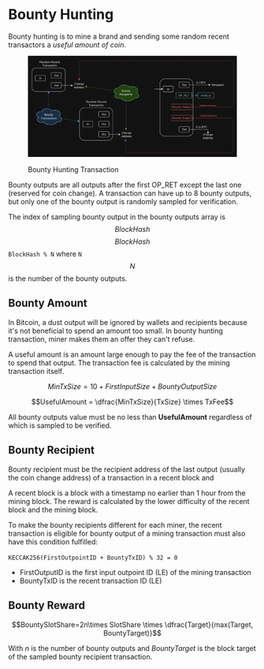 # Bounty Hunting

Bounty hunting is to mine a brand and sending some random recent transactors a _useful amount of coin_.

<figure><img src="../.gitbook/assets/image (1) (1) (1) (1) (1) (1) (1) (1).png" alt=""><figcaption><p>Bounty Hunting Transaction</p></figcaption></figure>

Bounty outputs are all outputs after the first OP\_RET except the last one (reserved for coin change). A transaction can have up to 8 bounty outputs, but only one of the bounty output is randomly sampled for verification.

The index of sampling bounty output in the bounty outputs array is $$BlockHash % N$$$$BlockHash % N$$`BlockHash % N` where `N`$$N$$ is the number of the bounty outputs.

## Bounty Amount

In Bitcoin, a dust output will be ignored by wallets and recipients because it's not beneficial to spend an amount too small. In bounty hunting transaction, miner makes them an offer they can't refuse.

A useful amount is an amount large enough to pay the fee of the transaction to spend that output. The transaction fee is calculated by the mining transaction itself.

$$MinTxSize = 10+FirstInputSize+BountyOutputSize$$

$$UsefulAmount = \dfrac{MinTxSize}{TxSize} \times TxFee$$

All bounty outputs value must be no less than **UsefulAmount** regardless of which is sampled to be verified.

## Bounty Recipient

Bounty recipient must be the recipient address of the last output (usually the coin change address) of a transaction in a recent block and

A recent block is a block with a timestamp no earlier than 1 hour from the mining block. The reward is calculated by the lower difficulty of the recent block and the mining block.

To make the bounty recipients different for each miner, the recent transaction is eligible for bounty output of a mining transaction must also have this condition fulfilled:

`KECCAK256(FirstOutpointID + BountyTxID) % 32 = 0`

* FirstOutputID is the first input outpoint ID (LE) of the mining transaction
* BountyTxID is the recent transaction ID (LE)

## Bounty Reward

$$BountySlotShare=2n\times SlotShare \times \dfrac{Target}{max(Target, BountyTarget)}$$

With _n_ is the number of bounty outputs and _BountyTarget_ is the block target of the sampled bounty recipient transaction.

